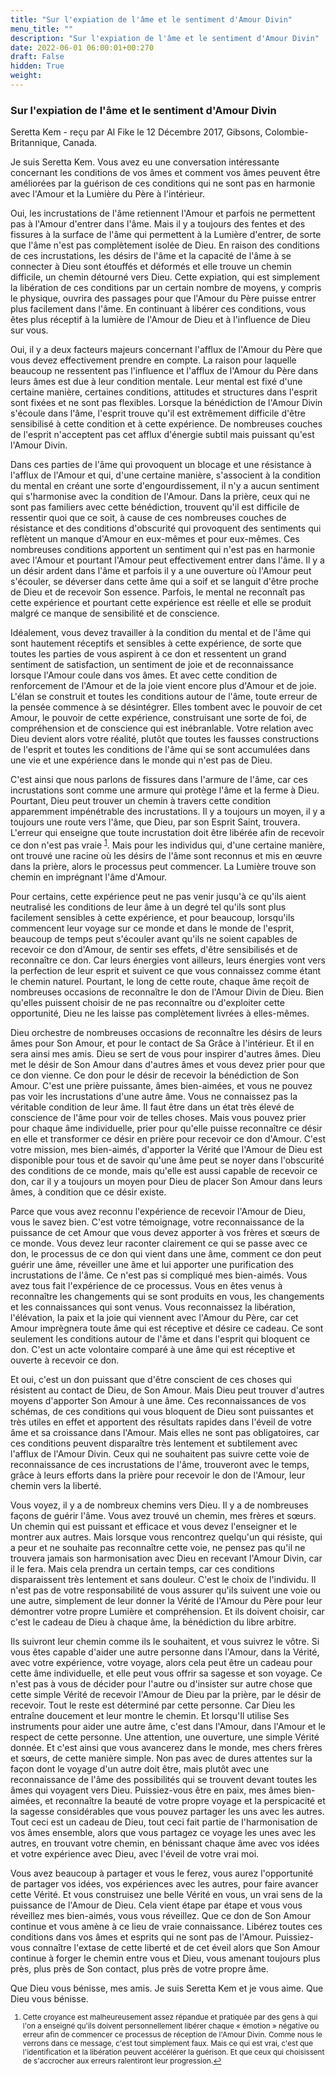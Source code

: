 ```yaml
---
title: "Sur l'expiation de l'âme et le sentiment d'Amour Divin"
menu_title: ""
description: "Sur l'expiation de l'âme et le sentiment d'Amour Divin"
date: 2022-06-01 06:00:01+00:270
draft: False
hidden: True
weight:
---
```

### Sur l'expiation de l'âme et le sentiment d'Amour Divin

Seretta Kem - reçu par Al Fike le 12 Décembre 2017, Gibsons, Colombie-Britannique, Canada.

Je suis Seretta Kem. Vous avez eu une conversation intéressante concernant les conditions de vos âmes et comment vos âmes peuvent être améliorées par la guérison de ces conditions qui ne sont pas en harmonie avec l'Amour et la Lumière du Père à l'intérieur.

Oui, les incrustations de l'âme retiennent l'Amour et parfois ne permettent pas à l'Amour d'entrer dans l'âme. Mais il y a toujours des fentes et des fissures à la surface de l'âme qui permettent à la Lumière d'entrer, de sorte que l'âme n'est pas complètement isolée de Dieu. En raison des conditions de ces incrustations, les désirs de l'âme et la capacité de l'âme à se connecter à Dieu sont étouffés et déformés et elle trouve un chemin difficile, un chemin détourné vers Dieu. Cette expiation, qui est simplement la libération de ces conditions par un certain nombre de moyens, y compris le physique, ouvrira des passages pour que l'Amour du Père puisse entrer plus facilement dans l'âme. En continuant à libérer ces conditions, vous êtes plus réceptif à la lumière de l'Amour de Dieu et à l'influence de Dieu sur vous.

Oui, il y a deux facteurs majeurs concernant l'afflux de l'Amour du Père que vous devez effectivement prendre en compte. La raison pour laquelle beaucoup ne ressentent pas l'influence et l'afflux de l'Amour du Père dans leurs âmes est due à leur condition mentale. Leur mental est fixé d'une certaine manière, certaines conditions, attitudes et structures dans l'esprit sont fixées et ne sont pas flexibles. Lorsque la bénédiction de l'Amour Divin s'écoule dans l'âme, l'esprit trouve qu'il est extrêmement difficile d'être sensibilisé à cette condition et à cette expérience. De nombreuses couches de l'esprit n'acceptent pas cet afflux d'énergie subtil mais puissant qu'est l'Amour Divin.

Dans ces parties de l'âme qui provoquent un blocage et une résistance à l'afflux de l'Amour et qui, d'une certaine manière, s'associent à la condition du mental en créant une sorte d'engourdissement, il n'y a aucun sentiment qui s'harmonise avec la condition de l'Amour. Dans la prière, ceux qui ne sont pas familiers avec cette bénédiction, trouvent qu'il est difficile de ressentir quoi que ce soit, à cause de ces nombreuses couches de résistance et des conditions d'obscurité qui provoquent des sentiments qui reflètent un manque d'Amour en eux-mêmes et pour eux-mêmes. Ces nombreuses conditions apportent un sentiment qui n'est pas en harmonie avec l'Amour et pourtant l'Amour peut effectivement entrer dans l'âme. Il y a un désir ardent dans l'âme et parfois il y a une ouverture où l'Amour peut s'écouler, se déverser dans cette âme qui a soif et se languit d'être proche de Dieu et de recevoir Son essence. Parfois, le mental ne reconnaît pas cette expérience et pourtant cette expérience est réelle et elle se produit malgré ce manque de sensibilité et de conscience.

Idéalement, vous devez travailler à la condition du mental et de l'âme qui sont hautement réceptifs et sensibles à cette expérience, de sorte que toutes les parties de vous aspirent à ce don et ressentent un grand sentiment de satisfaction, un sentiment de joie et de reconnaissance lorsque l'Amour coule dans vos âmes. Et avec cette condition de renforcement de l'Amour et de la joie vient encore plus d'Amour et de joie. L'élan se construit et toutes les conditions autour de l'âme, toute erreur de la pensée commence à se désintégrer. Elles tombent avec le pouvoir de cet Amour, le pouvoir de cette expérience, construisant une sorte de foi, de compréhension et de conscience qui est inébranlable. Votre relation avec Dieu devient alors votre réalité, plutôt que toutes les fausses constructions de l'esprit et toutes les conditions de l'âme qui se sont accumulées dans une vie et une expérience dans le monde qui n'est pas de Dieu.

C'est ainsi que nous parlons de fissures dans l'armure de l'âme, car ces incrustations sont comme une armure qui protège l'âme et la ferme à Dieu. Pourtant, Dieu peut trouver un chemin à travers cette condition apparemment impénétrable des incrustations. Il y a toujours un moyen, il y a toujours une route vers l'âme, que Dieu, par son Esprit Saint, trouvera. L'erreur qui enseigne que toute incrustation doit être libérée afin de recevoir ce don n'est pas vraie <sup id=”a1”>[1](#f1)</sup>. Mais pour les individus qui, d'une certaine manière, ont trouvé une racine où les désirs de l'âme sont reconnus et mis en œuvre dans la prière, alors le processus peut commencer. La Lumière trouve son chemin en imprégnant l'âme d'Amour.

Pour certains, cette expérience peut ne pas venir jusqu'à ce qu'ils aient neutralisé les conditions de leur âme à un degré tel qu'ils sont plus facilement sensibles à cette expérience, et pour beaucoup, lorsqu'ils commencent leur voyage sur ce monde et dans le monde de l'esprit, beaucoup de temps peut s'écouler avant qu'ils ne soient capables de recevoir ce don d'Amour, de sentir ses effets, d'être sensibilisés et de reconnaître ce don. Car leurs énergies vont ailleurs, leurs énergies vont vers la perfection de leur esprit et suivent ce que vous connaissez comme étant le chemin naturel. Pourtant, le long de cette route, chaque âme reçoit de nombreuses occasions de reconnaître le don de l'Amour Divin de Dieu. Bien qu'elles puissent choisir de ne pas reconnaître ou d'exploiter cette opportunité, Dieu ne les laisse pas complètement livrées à elles-mêmes.

Dieu orchestre de nombreuses occasions de reconnaître les désirs de leurs âmes pour Son Amour, et pour le contact de Sa Grâce à l'intérieur. Et il en sera ainsi mes amis. Dieu se sert de vous pour inspirer d'autres âmes. Dieu met le désir de Son Amour dans d'autres âmes et vous devez prier pour que ce don vienne. Ce don pour le désir de recevoir la bénédiction de Son Amour. C'est une prière puissante, âmes bien-aimées, et vous ne pouvez pas voir les incrustations d'une autre âme. Vous ne connaissez pas la véritable condition de leur âme. Il faut être dans un état très élevé de conscience de l'âme pour voir de telles choses. Mais vous pouvez prier pour chaque âme individuelle, prier pour qu'elle puisse reconnaître ce désir en elle et transformer ce désir en prière pour recevoir ce don d'Amour. C'est votre mission, mes bien-aimés, d'apporter la Vérité que l'Amour de Dieu est disponible pour tous et de savoir qu'une âme peut se noyer dans l'obscurité des conditions de ce monde, mais qu'elle est aussi capable de recevoir ce don, car il y a toujours un moyen pour Dieu de placer Son Amour dans leurs âmes, à condition que ce désir existe.

Parce que vous avez reconnu l'expérience de recevoir l'Amour de Dieu, vous le savez bien. C'est votre témoignage, votre reconnaissance de la puissance de cet Amour que vous devez apporter à vos frères et sœurs de ce monde. Vous devez leur raconter clairement ce qui se passe avec ce don, le processus de ce don qui vient dans une âme, comment ce don peut guérir une âme, réveiller une âme et lui apporter une purification des incrustations de l'âme. Ce n'est pas si compliqué mes bien-aimés. Vous avez tous fait l'expérience de ce processus. Vous en êtes venus à reconnaître les changements qui se sont produits en vous, les changements et les connaissances qui sont venus. Vous reconnaissez la libération, l'élévation, la paix et la joie qui viennent avec l'Amour du Père, car cet Amour imprègnera toute âme qui est réceptive et désire ce cadeau. Ce sont seulement les conditions autour de l'âme et dans l'esprit qui bloquent ce don. C'est un acte volontaire comparé à une âme qui est réceptive et ouverte à recevoir ce don.

Et oui, c'est un don puissant que d'être conscient de ces choses qui résistent au contact de Dieu, de Son Amour. Mais Dieu peut trouver d'autres moyens d'apporter Son Amour à une âme. Ces reconnaissances de vos schémas, de ces conditions qui vous bloquent de Dieu sont puissantes et très utiles en effet et apportent des résultats rapides dans l'éveil de votre âme et sa croissance dans l'Amour. Mais elles ne sont pas obligatoires, car ces conditions peuvent disparaître très lentement et subtilement avec l'afflux de l'Amour Divin. Ceux qui ne souhaitent pas suivre cette voie de reconnaissance de ces incrustations de l'âme, trouveront avec le temps, grâce à leurs efforts dans la prière pour recevoir le don de l'Amour, leur chemin vers la liberté.

Vous voyez, il y a de nombreux chemins vers Dieu. Il y a de nombreuses façons de guérir l'âme. Vous avez trouvé un chemin, mes frères et sœurs. Un chemin qui est puissant et efficace et vous devez l'enseigner et le montrer aux autres. Mais lorsque vous rencontrez quelqu'un qui résiste, qui a peur et ne souhaite pas reconnaître cette voie, ne pensez pas qu'il ne trouvera jamais son harmonisation avec Dieu en recevant l'Amour Divin, car il le fera. Mais cela prendra un certain temps, car ces conditions disparaissent très lentement et sans douleur. C'est le choix de l'individu. Il n'est pas de votre responsabilité de vous assurer qu'ils suivent une voie ou une autre, simplement de leur donner la Vérité de l'Amour du Père pour leur démontrer votre propre Lumière et compréhension. Et ils doivent choisir, car c'est le cadeau de Dieu à chaque âme, la bénédiction du libre arbitre.

Ils suivront leur chemin comme ils le souhaitent, et vous suivrez le vôtre. Si vous êtes capable d'aider une autre personne dans l'Amour, dans la Vérité, avec votre expérience, votre voyage, alors cela peut être un cadeau pour cette âme individuelle, et elle peut vous offrir sa sagesse et son voyage. Ce n'est pas à vous de décider pour l'autre ou d'insister sur autre chose que cette simple Vérité de recevoir l'Amour de Dieu par la prière, par le désir de recevoir. Tout le reste est déterminé par cette personne. Car Dieu les entraîne doucement et leur montre le chemin. Et lorsqu'Il utilise Ses instruments pour aider une autre âme, c'est dans l'Amour, dans l'Amour et le respect de cette personne. Une attention, une ouverture, une simple Vérité donnée. Et c'est ainsi que vous avancerez dans le monde, mes chers frères et sœurs, de cette manière simple. Non pas avec de dures attentes sur la façon dont le voyage d'un autre doit être, mais plutôt avec une reconnaissance de l'âme des possibilités qui se trouvent devant toutes les âmes qui voyagent vers Dieu. Puissiez-vous être en paix, mes âmes bien-aimées, et reconnaître la beauté de votre propre voyage et la perspicacité et la sagesse considérables que vous pouvez partager les uns avec les autres. Tout ceci est un cadeau de Dieu, tout ceci fait partie de l'harmonisation de vos âmes ensemble, alors que vous partagez ce voyage les unes avec les autres, en trouvant votre chemin, en bénissant chaque âme avec vos idées et votre expérience avec Dieu, avec l'éveil de votre vrai moi.

Vous avez beaucoup à partager et vous le ferez, vous aurez l'opportunité de partager vos idées, vos expériences avec les autres, pour faire avancer cette Vérité. Et vous construisez une belle Vérité en vous, un vrai sens de la puissance de l'Amour de Dieu. Cela vient étape par étape et vous vous réveillez mes bien-aimés, vous vous réveillez. Que ce don de Son Amour continue et vous amène à ce lieu de vraie connaissance. Libérez toutes ces conditions dans vos âmes et esprits qui ne sont pas de l'Amour. Puissiez-vous connaître l'extase de cette liberté et de cet éveil alors que Son Amour continue à forger le chemin entre vous et Dieu, vous amenant toujours plus près, plus près de Son contact, plus près de votre propre âme.

Que Dieu vous bénisse, mes amis. Je suis Seretta Kem et je vous aime. Que Dieu vous bénisse.
<small>

1. <large id=”f1”> Cette croyance est malheureusement assez répandue et pratiquée par des gens à qui l'on a enseigné qu'ils doivent personnellement libérer chaque « émotion » négative ou erreur afin de commencer ce processus de réception de l'Amour Divin. Comme nous le verrons dans ce message, c'est tout simplement faux. Mais ce qui est vrai, c'est que l'identification et la libération peuvent accélérer la guérison. Et que ceux qui choisissent de s'accrocher aux erreurs ralentiront leur progression.[↩](#a1)
